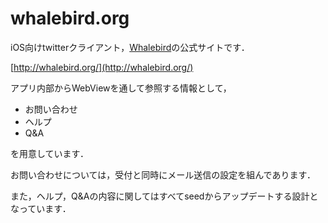 # whalebird.org

iOS向けtwitterクライアント，[Whalebird](https://itunes.apple.com/jp/app/whalebird/id955717062)の公式サイトです．

[http://whalebird.org/](http://whalebird.org/)

アプリ内部からWebViewを通して参照する情報として，

* お問い合わせ
* ヘルプ
* Q&A

を用意しています．

お問い合わせについては，受付と同時にメール送信の設定を組んであります．

また，ヘルプ，Q&Aの内容に関してはすべてseedからアップデートする設計となっています．
